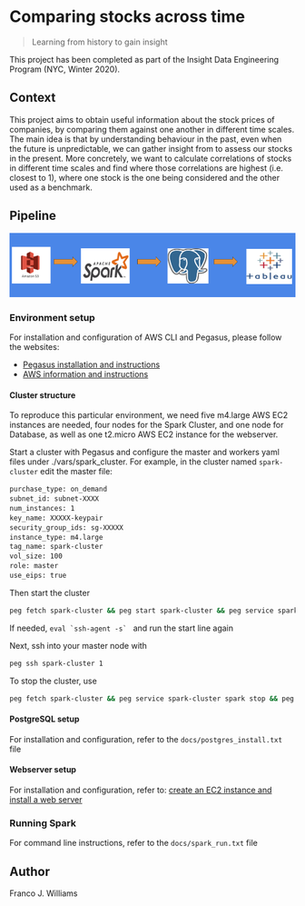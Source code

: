
# Comparing stocks across time 
> Learning from history to gain insight

This project has been completed as part of the Insight Data Engineering Program (NYC, Winter 2020). 

## Context

This project aims to obtain useful information about the stock prices of companies, by comparing them against one another in different time scales. The main idea is that by understanding behaviour in the past, even when the future is unpredictable, we can gather insight from to assess our stocks in the present. More concretely, we want to calculate correlations of stocks in different time scales and find where those correlations are highest (i.e. closest to 1), where one stock is the one being considered and the other used as a benchmark.

## Pipeline 

![Pipeline](https://github.com/ffrancoj/time-series-stock-comparison/blob/develop/docs/pipeline.png)

### Environment setup

For installation and configuration of AWS CLI and Pegasus, please follow the websites:

* [Pegasus installation and instructions](https://github.com/InsightDataScience/pegasus)
* [AWS information and instructions](https://github.com/InsightDataScience/data-engineering-ecosystem/wiki/aws)

#### Cluster structure

To reproduce this particular environment, we need five m4.large AWS EC2 instances are needed, four nodes for the Spark Cluster, and one node for Database, as well as one t2.micro AWS EC2 instance for the webserver. 

Start a cluster with Pegasus and configure the master and workers yaml files under ./vars/spark_cluster. For example, in the cluster named ```spark-cluster``` edit the master file:

 ```bash
purchase_type: on_demand
subnet_id: subnet-XXXX
num_instances: 1
key_name: XXXXX-keypair
security_group_ids: sg-XXXXX
instance_type: m4.large
tag_name: spark-cluster
vol_size: 100
role: master
use_eips: true

 ```

Then start the cluster

```bash
peg fetch spark-cluster && peg start spark-cluster && peg service spark-cluster spark start
```

If needed, ```eval `ssh-agent -s` ``` and run the start line again 

Next, ssh into your master node with 
```bash
peg ssh spark-cluster 1
```

To stop the cluster, use

```bash
peg fetch spark-cluster && peg service spark-cluster spark stop && peg stop spark-cluster
```


#### PostgreSQL setup

For installation and configuration, refer to the `docs/postgres_install.txt` file

#### Webserver setup 

For installation and configuration, refer to: [create an EC2 instance and install a web server](https://docs.aws.amazon.com/AmazonRDS/latest/UserGuide/CHAP_Tutorials.WebServerDB.CreateWebServer.html)

### Running Spark

For command line instructions, refer to the `docs/spark_run.txt` file

## Author

Franco J. Williams







